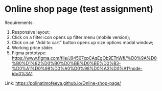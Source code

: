 # Online shop page (test assignment)

Requirements: 
1. Responsive layout;
2. Click on a filter icon opens up filter menu (mobile version);
3. Click on an "Add to cart" button opens up size options modal window;
4. Working price slider.
5. Figma prototype: https://www.figma.com/file/J94507xpCAqEgOb9ETnWfi/%D0%9A%D0%B0%D1%82%D0%B0%D0%BB%D0%BE%D0%B3-%D0%A1%D0%98%D0%A0%D0%98%D0%A3%D0%A1?node-id=0%3A1 

Link: https://polinatimofeeva.github.io/Online-shop-page/ 
